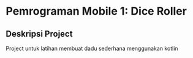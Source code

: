 # Pemrograman Mobile 1: Dice Roller

## Deskripsi Project
Project untuk latihan membuat dadu sederhana menggunakan kotlin

